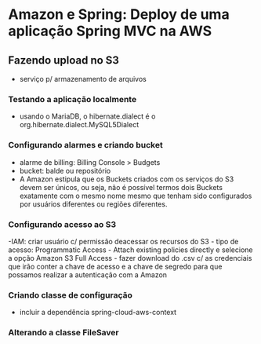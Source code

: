 # Amazon e Spring: Deploy de uma aplicação Spring MVC na AWS

## Fazendo upload no S3
- serviço p/ armazenamento de arquivos

### Testando a aplicação localmente
- usando o MariaDB, o hibernate.dialect é o org.hibernate.dialect.MySQL5Dialect

### Configurando alarmes e criando bucket
- alarme de billing: Billing Console > Budgets
- bucket: balde ou repositório
- A Amazon estipula que os Buckets criados com os serviços do S3 devem ser únicos, ou seja, não é possível termos dois Buckets exatamente com o mesmo nome mesmo que tenham sido configurados por usuários diferentes ou regiões diferentes.

### Configurando acesso ao S3
-IAM: criar usuário c/ permissão deacessar os recursos do S3
	- tipo de acesso: Programmatic Access
	- Attach existing policies directly e selecione a opção Amazon S3 Full Access
	- fazer download do .csv c/ as credenciais que irão conter a chave de acesso e a chave de segredo para que possamos realizar a autenticação com a Amazon

### Criando classe de configuração
- incluir a dependência spring-cloud-aws-context	

### Alterando a classe FileSaver

